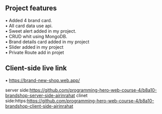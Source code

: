 ## Project features

• Added 4 brand card.<br/>
• All card data use api.<br/>
• Sweet alert added in my project.<br/>
• CRUD whit using MongoDB.<br/>
• Brand details card added in my project<br/>
• Slider added in my project<br/>
• Private Route add in projet<br/>

## Client-side live link

• https://brand-new-shop.web.app/

server side:https://github.com/programming-hero-web-course-4/b8a10-brandshop-server-side-airinrahat
clinet side:https:https://github.com/programming-hero-web-course-4/b8a10-brandshop-client-side-airinrahat
